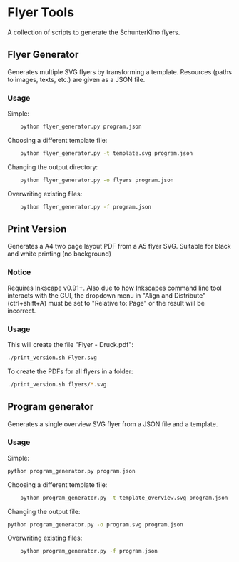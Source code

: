 # Flyer Tools
A collection of scripts to generate the SchunterKino flyers.


## Flyer Generator
Generates multiple SVG flyers by transforming a template. Resources (paths to images, texts, etc.) are given as a JSON file.

### Usage
Simple:
```sh
    python flyer_generator.py program.json
```
Choosing a different template file:
```sh
    python flyer_generator.py -t template.svg program.json
```
Changing the output directory:
```sh
    python flyer_generator.py -o flyers program.json
```
Overwriting existing files:
```sh
    python flyer_generator.py -f program.json
```


## Print Version
 Generates a A4 two page layout PDF from a A5 flyer SVG. Suitable for black and white printing (no background)

### Notice
 Requires Inkscape v0.91+. Also due to how Inkscapes command line tool interacts with the GUI, the dropdown menu in "Align and Distribute" (ctrl+shift+A) must be  set to "Relative to: Page" or the result will be incorrect.

### Usage
This will create the file "Flyer - Druck.pdf":
```sh
./print_version.sh Flyer.svg
```
To create the PDFs for all flyers in a folder:
```sh
./print_version.sh flyers/*.svg
```


## Program generator
Generates a single overview SVG flyer from a JSON file and a template.

### Usage
Simple:
```sh
python program_generator.py program.json
```
Choosing a different template file:
```sh
    python program_generator.py -t template_overview.svg program.json
```
Changing the output file:
```sh
python program_generator.py -o program.svg program.json
```
Overwriting existing files:
```sh
    python program_generator.py -f program.json
```
